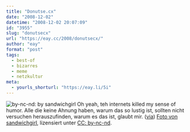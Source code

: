 ```yaml
---
title: "Donutse.cx"
date: "2008-12-02"
datetime: "2008-12-02 20:07:09"
id: "3955"
slug: "donutsecx"
url: "https://eay.cc/2008/donutsecx/"
author: "eay"
format: "post"
tags:
  - best-of
  - bizarres
  - meme
  - netzkultur
meta:
  - yourls_shorturl: "https://eay.li/5i"
---
```


![](/uploads/2008/dountsecx.jpg "by-nc-nd: by sandwichgirl") Oh yeah, teh internets killed my sense of humor. Alle die keine Ahnung haben, warum das so lustig ist, sollten nicht versuchen herauszufinden, warum es das ist, glaubt mir. ([via](http://laughingsquid.com/donutsecx/)) [Foto von sandwichgirl](http://www.flickr.com/photos/sandwichgirl/3075076211/), lizensiert unter [CC: by-nc-nd](http://creativecommons.org/licenses/by-nc-nd/2.0/deed.en).
